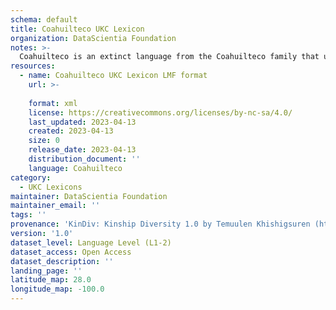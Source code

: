 ```yaml
---
schema: default
title: Coahuilteco UKC Lexicon
organization: DataScientia Foundation
notes: >-
  Coahuilteco is an extinct language from the Coahuilteco family that used to be spoken in North America. The UKC Lexicon of Coahuilteco is represented as a lexico-semantic network. It consists of words, word senses, synsets, as well as sense-level and synset-level relationships
resources:
  - name: Coahuilteco UKC Lexicon LMF format
    url: >-
      
    format: xml
    license: https://creativecommons.org/licenses/by-nc-sa/4.0/
    last_updated: 2023-04-13
    created: 2023-04-13
    size: 0
    release_date: 2023-04-13
    distribution_document: ''
    language: Coahuilteco
category:
  - UKC Lexicons
maintainer: DataScientia Foundation
maintainer_email: ''
tags: ''
provenance: 'KinDiv: Kinship Diversity 1.0 by Temuulen Khishigsuren (http://ukc.disi.unitn.it/index.php/kinship/); Princeton WordNet 2.1 by Princeton University (https://wordnet.princeton.edu)'
version: '1.0'
dataset_level: Language Level (L1-2)
dataset_access: Open Access
dataset_description: ''
landing_page: ''
latitude_map: 28.0
longitude_map: -100.0
---
```

